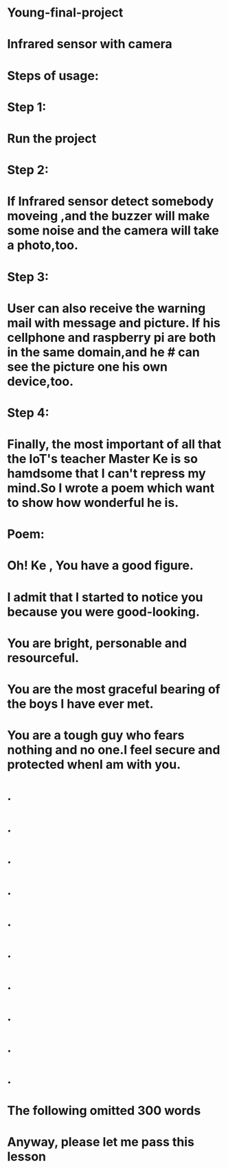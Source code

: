 # Young-final-project
# Infrared sensor with camera

# Steps of usage:

# Step 1:
  # Run the project
# Step 2:
  # If Infrared sensor detect somebody moveing ,and the buzzer will make some noise and the camera will take a photo,too.
# Step 3:
  # User can also receive the warning mail with message and picture. If his cellphone and raspberry pi are both in the same domain,and he # can see the picture one his own device,too.
# Step 4:
 # Finally, the most important of all that the IoT's teacher Master Ke is so hamdsome that I can't repress my mind.So I wrote a poem which want to show how wonderful he is.
  
 #  Poem:
#  Oh! Ke , You have a good figure.
#  I admit that I started to notice you because you were good-looking.
#  You are bright, personable and resourceful.
#  You are the most graceful bearing of the boys I have ever met.
#  You are a tough guy who fears nothing and no one.I feel secure and protected whenI am with you.
#  .
#  .
#  .
#  .
#  .
#  .
#  .
#  .
#  .
#  .
#  The following omitted 300 words
  
#  Anyway, please let me pass this lesson
 
  
